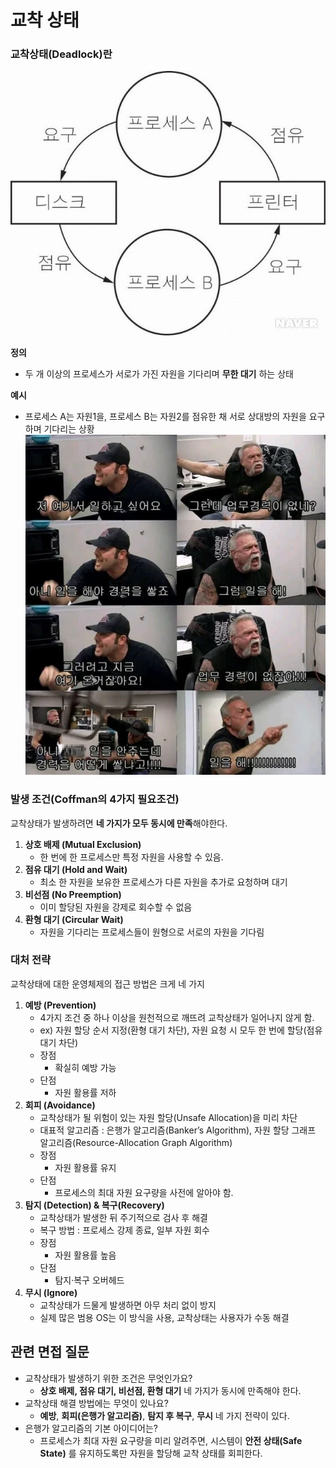 # 교착 상태

### 교착상태(Deadlock)란

![deadlock.jpg](./images/deadlock.jpg)

**정의**

- 두 개 이상의 프로세스가 서로가 가진 자원을 기다리며 **무한 대기** 하는 상태

**예시**

- 프로세스 A는 자원1을, 프로세스 B는 자원2를 점유한 채 서로 상대방의 자원을 요구하며 기다리는 상황
  ![deadlock.webp](./images/deadlock.webp)

### 발생 조건(Coffman의 4가지 필요조건)

교착상태가 발생하려면 **네 가지가 모두 동시에 만족**해야한다.

1. **상호 배제 (Mutual Exclusion)**
   - 한 번에 한 프로세스만 특정 자원을 사용할 수 있음.
2. **점유 대기 (Hold and Wait)**
   - 최소 한 자원을 보유한 프로세스가 다른 자원을 추가로 요청하며 대기
3. **비선점 (No Preemption)**
   - 이미 할당된 자원을 강제로 회수할 수 없음
4. **환형 대기 (Circular Wait)**
   - 자원을 기다리는 프로세스들이 원형으로 서로의 자원을 기다림

### 대처 전략

교착상태에 대한 운영체제의 접근 방법은 크게 네 가지

1. **예방 (Prevention)**
   - 4가지 조건 중 하나 이상을 원천적으로 깨뜨려 교착상태가 일어나지 않게 함.
   - ex) 자원 할당 순서 지정(환형 대기 차단), 자원 요청 시 모두 한 번에 할당(점유 대기 차단)
   - 장점
     - 확실히 예방 가능
   - 단점
     - 자원 활용률 저하
2. **회피 (Avoidance)**
   - 교착상태가 될 위험이 있는 자원 할당(Unsafe Allocation)을 미리 차단
   - 대표적 알고리즘 : 은행가 알고리즘(Banker’s Algorithm), 자원 할당 그래프 알고리즘(Resource-Allocation Graph Algorithm)
   - 장점
     - 자원 활용률 유지
   - 단점
     - 프로세스의 최대 자원 요구량을 사전에 알아야 함.
3. **탐지 (Detection) & 복구(Recovery)**
   - 교착상태가 발생한 뒤 주기적으로 검사 후 해결
   - 복구 방법 : 프로세스 강제 종료, 일부 자원 회수
   - 장점
     - 자원 활용률 높음
   - 단점
     - 탐지·복구 오버헤드
4. **무시 (Ignore)**
   - 교착상태가 드물게 발생하면 아무 처리 없이 방지
   - 실제 많은 범용 OS는 이 방식을 사용, 교착상태는 사용자가 수동 해결

## 관련 면접 질문

- 교착상태가 발생하기 위한 조건은 무엇인가요?
  - **상호 배제, 점유 대기, 비선점, 환형 대기** 네 가지가 동시에 만족해야 한다.
- 교착상태 해결 방법에는 무엇이 있나요?
  - **예방**, **회피(은행가 알고리즘)**, **탐지 후 복구**, **무시** 네 가지 전략이 있다.
- 은행가 알고리즘의 기본 아이디어는?
  - 프로세스가 최대 자원 요구량을 미리 알려주면, 시스템이 **안전 상태(Safe State)** 를 유지하도록만 자원을 할당해 교착 상태를 회피한다.
